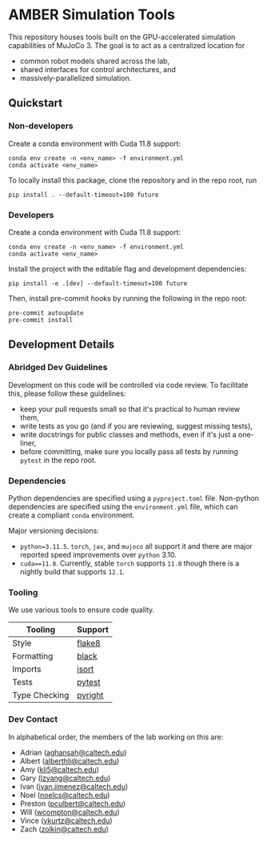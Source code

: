 # AMBER Simulation Tools
This repository houses tools built on the GPU-accelerated simulation capabilities of MuJoCo 3. The goal is to act as a centralized location for
* common robot models shared across the lab,
* shared interfaces for control architectures, and
* massively-parallelized simulation.

## Quickstart

### Non-developers
Create a conda environment with Cuda 11.8 support:
```
conda env create -n <env_name> -f environment.yml
conda activate <env_name>
```
To locally install this package, clone the repository and in the repo root, run
```
pip install . --default-timeout=100 future
```

### Developers
Create a conda environment with Cuda 11.8 support:
```
conda env create -n <env_name> -f environment.yml
conda activate <env_name>
```
Install the project with the editable flag and development dependencies:
```
pip install -e .[dev] --default-timeout=100 future
```
Then, install pre-commit hooks by running the following in the repo root:
```
pre-commit autoupdate
pre-commit install
```

## Development Details

### Abridged Dev Guidelines
Development on this code will be controlled via code review. To facilitate this, please follow these guidelines:
* keep your pull requests small so that it's practical to human review them,
* write tests as you go (and if you are reviewing, suggest missing tests),
* write docstrings for public classes and methods, even if it's just a one-liner,
* before committing, make sure you locally pass all tests by running `pytest` in the repo root.

### Dependencies
Python dependencies are specified using a `pyproject.toml` file. Non-python dependencies are specified using the `environment.yml` file, which can create a compliant `conda` environment.

Major versioning decisions:
* `python=3.11.5`. `torch`, `jax`, and `mujoco` all support it and there are major reported speed improvements over `python` 3.10.
* `cuda==11.8`. Currently, stable `torch` supports `11.8` though there is a nightly build that supports `12.1`.

### Tooling
We use various tools to ensure code quality.

| Tooling       | Support                                           |
| ------------- | ------------------------------------------------- |
| Style         | [flake8](https://flake8.pycqa.org/en/latest/)     |
| Formatting    | [black](https://black.readthedocs.io/en/stable/)  |
| Imports       | [isort](https://pycqa.github.io/isort/)           |
| Tests         | [pytest](https://docs.pytest.org/en/stable/)      |
| Type Checking | [pyright](https://microsoft.github.io/pyright/#/) |

### Dev Contact
In alphabetical order, the members of the lab working on this are:
* Adrian (aghansah@caltech.edu)
* Albert (alberthli@caltech.edu)
* Amy (kli5@caltech.edu)
* Gary (lzyang@caltech.edu)
* Ivan (ivan.jimenez@caltech.edu)
* Noel (noelcs@caltech.edu)
* Preston (pculbert@caltech.edu)
* Will (wcompton@caltech.edu)
* Vince (vkurtz@caltech.edu)
* Zach (zolkin@caltech.edu)
